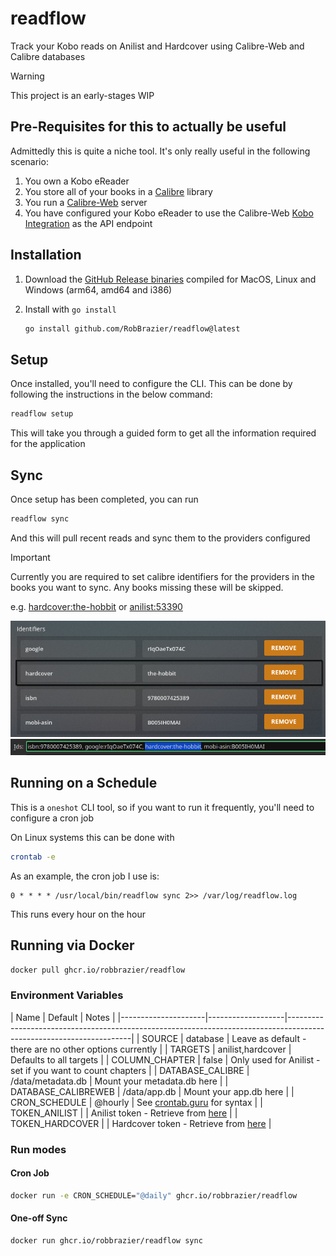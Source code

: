# readflow

Track your Kobo reads on Anilist and Hardcover using Calibre-Web and Calibre databases

> [!WARNING]
> This project is an early-stages WIP

## Pre-Requisites for this to actually be useful

Admittedly this is quite a niche tool. It's only really useful in the following scenario:

1. You own a Kobo eReader
2. You store all of your books in a [Calibre](https://calibre-ebook.com/) library
3. You run a [Calibre-Web](https://github.com/janeczku/calibre-web) server
4. You have configured your Kobo eReader to use the Calibre-Web
[Kobo Integration](https://github.com/janeczku/calibre-web/wiki/Kobo-Integration)
as the API endpoint

## Installation

1. Download the [GitHub Release binaries](https://github.com/RobBrazier/readflow/releases/latest)
compiled for MacOS, Linux and Windows (arm64, amd64 and i386)
2. Install with `go install`

    ```bash
    go install github.com/RobBrazier/readflow@latest
    ```

## Setup

Once installed, you'll need to configure the CLI.
This can be done by following the instructions in the below command:

```bash
readflow setup
```

This will take you through a guided form to get all the information required
for the application

## Sync

Once setup has been completed, you can run

```bash
readflow sync
```

And this will pull recent reads and sync them to the providers configured

> [!IMPORTANT]
> Currently you are required to set calibre identifiers for the providers in the
> books you want to sync. Any books missing these will be skipped.
>
> e.g. [hardcover:the-hobbit](https://hardcover.app/books/the-hobbit)
or [anilist:53390](https://anilist.co/manga/53390/Attack-on-Titan/)

![Calibre-Web Identifier Format](.github/readme/calibreweb-identifier.png)
![Calibre Identifier Format](.github/readme/calibre-identifier.png)

## Running on a Schedule

This is a `oneshot` CLI tool, so if you want to run it frequently, you'll need
to configure a cron job

On Linux systems this can be done with

```bash
crontab -e
```

As an example, the cron job I use is:

```crontab
0 * * * * /usr/local/bin/readflow sync 2>> /var/log/readflow.log
```

This runs every hour on the hour

## Running via Docker

```bash
docker pull ghcr.io/robbrazier/readflow
```

### Environment Variables

| Name                | Default           | Notes                                                                                                               | <!-- markdownlint-disable-line MD013 -->
|---------------------|-------------------|---------------------------------------------------------------------------------------------------------------------| <!-- markdownlint-disable-line MD013 -->
| SOURCE              | database          | Leave as default - there are no other options currently                                                             | <!-- markdownlint-disable-line MD013 -->
| TARGETS             | anilist,hardcover | Defaults to all targets                                                                                             | <!-- markdownlint-disable-line MD013 -->
| COLUMN_CHAPTER      | false             | Only used for Anilist - set if you want to count chapters                                                           | <!-- markdownlint-disable-line MD013 -->
| DATABASE_CALIBRE    | /data/metadata.db | Mount your metadata.db here                                                                                         | <!-- markdownlint-disable-line MD013 -->
| DATABASE_CALIBREWEB | /data/app.db      | Mount your app.db here                                                                                              | <!-- markdownlint-disable-line MD013 -->
| CRON_SCHEDULE       | @hourly           | See [crontab.guru](https://crontab.guru/#@hourly) for syntax                                                        | <!-- markdownlint-disable-line MD013 -->
| TOKEN_ANILIST       |                   | Anilist token - Retrieve from [here](https://anilist.co/api/v2/oauth/authorize?client_id=21288&response_type=token) | <!-- markdownlint-disable-line MD013 -->
| TOKEN_HARDCOVER     |                   | Hardcover token - Retrieve from [here](https://hardcover.app/account/api)                                           | <!-- markdownlint-disable-line MD013 -->

### Run modes

#### Cron Job

```bash
docker run -e CRON_SCHEDULE="@daily" ghcr.io/robbrazier/readflow
```

#### One-off Sync

```bash
docker run ghcr.io/robbrazier/readflow sync
```
